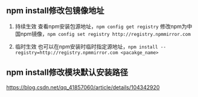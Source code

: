 ## npm install修改包镜像地址

1. 持续生效
查看npm安装包源地址，`npm config get registry`
修改npm为中国npm镜像，`npm config set registry http://registry.npmmirror.com`

2. 临时生效
也可以在npm安装时临时指定源地址，`npm install --registry=http://registry.npmmirror.com <pacakge_name>`


## npm install修改模块默认安装路径

https://blog.csdn.net/qq_41857060/article/details/104342920